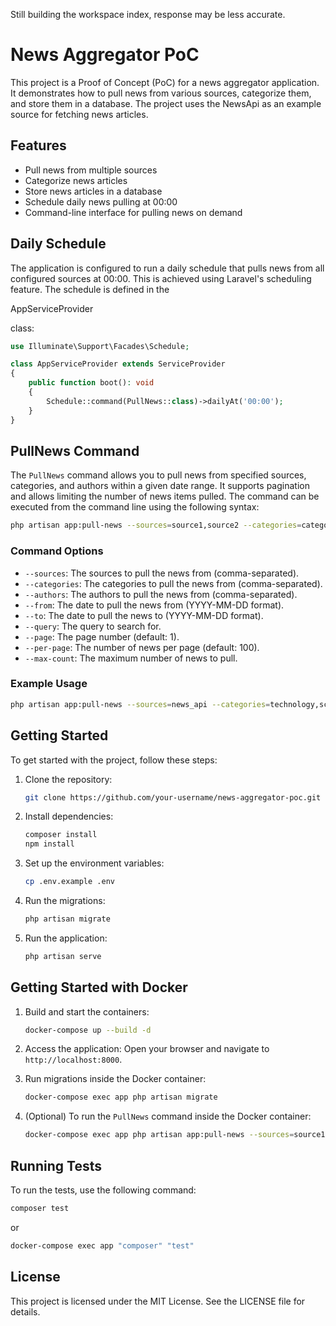 Still building the workspace index, response may be less accurate.

# News Aggregator PoC

This project is a Proof of Concept (PoC) for a news aggregator application. It demonstrates how to pull news from various sources, categorize them, and store them in a database. The project uses the NewsApi as an example source for fetching news articles.

## Features

- Pull news from multiple sources
- Categorize news articles
- Store news articles in a database
- Schedule daily news pulling at 00:00
- Command-line interface for pulling news on demand

## Daily Schedule

The application is configured to run a daily schedule that pulls news from all configured sources at 00:00. This is achieved using Laravel's scheduling feature. The schedule is defined in the 

AppServiceProvider

 class:

```php
use Illuminate\Support\Facades\Schedule;

class AppServiceProvider extends ServiceProvider
{
    public function boot(): void
    {
        Schedule::command(PullNews::class)->dailyAt('00:00');
    }
}
```

## PullNews Command

The `PullNews` command allows you to pull news from specified sources, categories, and authors within a given date range. It supports pagination and allows limiting the number of news items pulled. The command can be executed from the command line using the following syntax:

```sh
php artisan app:pull-news --sources=source1,source2 --categories=category1,category2 --authors=author1,author2 --from=2023-01-01 --to=2023-12-31 --query=example --page=1 --per-page=100 --max-count=500
```

### Command Options

- `--sources`: The sources to pull the news from (comma-separated).
- `--categories`: The categories to pull the news from (comma-separated).
- `--authors`: The authors to pull the news from (comma-separated).
- `--from`: The date to pull the news from (YYYY-MM-DD format).
- `--to`: The date to pull the news to (YYYY-MM-DD format).
- `--query`: The query to search for.
- `--page`: The page number (default: 1).
- `--per-page`: The number of news per page (default: 100).
- `--max-count`: The maximum number of news to pull.

### Example Usage

```sh
php artisan app:pull-news --sources=news_api --categories=technology,science --authors=john_doe --from=2023-01-01 --to=2023-12-31 --query=latest --page=1 --per-page=50 --max-count=200
```

## Getting Started

To get started with the project, follow these steps:

1. Clone the repository:
    ```sh
    git clone https://github.com/your-username/news-aggregator-poc.git
    ```

2. Install dependencies:
    ```sh
    composer install
    npm install
    ```

3. Set up the environment variables:
    ```sh
    cp .env.example .env
    ```

4. Run the migrations:
    ```sh
    php artisan migrate
    ```

5. Run the application:
    ```sh
    php artisan serve
    ```

## Getting Started with Docker

1. Build and start the containers:
    ```sh
    docker-compose up --build -d
    ```

2. Access the application:
    Open your browser and navigate to `http://localhost:8000`.

3. Run migrations inside the Docker container:
    ```sh
    docker-compose exec app php artisan migrate
    ```

4. (Optional) To run the `PullNews` command inside the Docker container:
    ```sh
    docker-compose exec app php artisan app:pull-news --sources=source1,source2 --categories=category1,category2 --authors=author1,author2 --from=2023-01-01 --to=2023-12-31 --query=example --page=1 --per-page=100 --max-count=500
    ```

## Running Tests

To run the tests, use the following command:

```sh
composer test
```

or 
    
```sh
docker-compose exec app "composer" "test"
```

## License

This project is licensed under the MIT License. See the LICENSE file for details.
